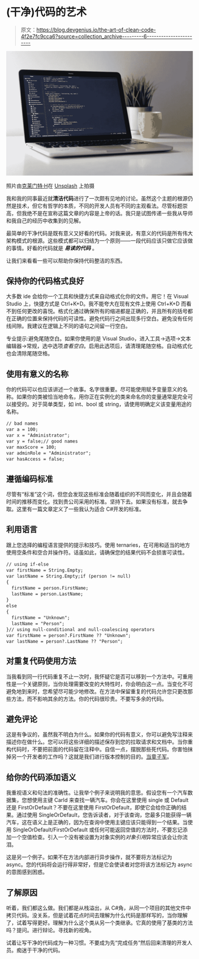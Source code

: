 # (干净)代码的艺术

> 原文：<https://blog.devgenius.io/the-art-of-clean-code-4f2e7fc9cca6?source=collection_archive---------6----------------------->

![](img/edfd8890a2f63546d935ec9d4663eeb7.png)

照片由[克莱门特·H](https://unsplash.com/@clemhlrdt?utm_source=unsplash&utm_medium=referral&utm_content=creditCopyText)在 [Unsplash](https://unsplash.com/s/photos/code?utm_source=unsplash&utm_medium=referral&utm_content=creditCopyText) 上拍摄

我和我的同事最近就**清洁代码**进行了一次颇有见地的讨论。虽然这个主题的根源仍然是技术，但它有哲学的本质，不同的开发人员有不同的主观看法。尽管标题崇高，但我绝不是在宣称这篇文章的内容是上帝的话。我只是试图传递一些我从导师和我自己的经历中收集到的见解。

最简单的干净代码是既有意义又好看的代码。对我来说，有意义的代码是所有伟大架构模式的根源。这些模式都可以归结为一个原则——一段代码应该只做它应该做的事情。好看的代码就是 ***易读的代码*** 。

让我们来看看一些可以帮助你保持代码整洁的东西。

## **保持你的代码格式良好**

大多数 ide 会给你一个工具和快捷方式来自动格式化你的文件。用它！在 Visual Studio 上，快捷方式是 Ctrl+K+D。我不能夸大在现有文件上使用 Ctrl+K+D 而看不到任何更改的喜悦。格式化通过确保所有的缩进都是正确的，并且所有的括号都在正确的位置来保持代码的可读性。避免代码行之间出现多行空白。避免没有任何线间隙。我建议在逻辑上不同的语句之间留一行空白。

专业提示:避免尾随空白。如果你使用的是 Visual Studio，进入工具->选项->文本编辑器->常规，选中选项*查看空白*。启用此选项后，请清理尾随空格。自动格式化也会清除尾随空格。

## 使用有意义的名称

你的代码可以也应该讲述一个故事。名字很重要。尽可能使用赋予变量意义的名称。如果你的类被恰当地命名，用你正在实例化的类来命名你的变量通常是完全可以接受的。对于简单类型，如 int、bool 或 string，请使用明确定义该变量用途的名称。

```
// bad names
var a = 100;
var x = "Administrator";
var y = false;// good names
var maxScore = 100;
var adminRole = "Administrator";
var hasAccess = false;
```

## 遵循编码标准

尽管有“标准”这个词，但您会发现这些标准会随着组织的不同而变化，并且会随着时间的推移而变化。找到贵公司采用的标准。坚持下去。如果没有标准，就去争取。这里有一篇文章定义了一些我认为适合 C#开发的标准。

## 利用语言

跟上您选择的编程语言提供的提示和技巧。使用 ternaries，在可用和适当的地方使用空条件和空合并操作符。话虽如此，请确保您的结果代码不会损害可读性。

```
// using if-else
var firstName = String.Empty;
var lastName = String.Empty;if (person != null) 
{
  firstName = person.FirstName;
  lastName = person.LastName;
}
else
{
  firstName = "Unknown";
  lastName = "Person";
}// using null-conditional and null-coalescing operators
var firstName = person?.FirstName ?? "Unknown";
var lastName = person?.LastName ?? "Person";
```

## 对重复代码使用方法

当我看到同一行代码重复不止一次时，我怀疑它是否可以移到一个方法中。可重用性是一个关键原则，当你处理需要改变的大特性时，你会明白这一点。当变化不可避免地到来时，您希望尽可能少地修改。在方法中保留重复的代码允许您只更改那些方法，而不影响其余的方法。你的代码很珍贵。不要写多余的代码。

## 避免评论

这是有争议的，虽然我不明白为什么。如果你的代码有意义，你可以避免写注释来描述你在做什么。您可以将这些详细的描述保存到您的拉取请求和文档中。当你重构代码时，不要把前面的代码留在注释中。自信一点，摆脱那些死代码。你害怕抹掉另一个开发者的工作吗？这就是我们进行版本控制的目的。[当童子军](https://jasonmccreary.me/articles/are-you-a-boy-scout/)。

## 给你的代码添加语义

我重视语义和句法的准确性。让我举个例子来说明我的意思。假设您有一个汽车数据集，您想使用主键 CarId 来查找一辆汽车。你会在这里使用 single 或 Default 还是 FirstOrDefault？不要在这里使用 FirstOrDefault，即使它会给你正确的结果。通过使用 SingleOrDefault，您告诉读者，对于该查询，您最多只能获得一辆汽车，这在语义上是正确的，因为在查询中使用主键应该只能得到一个结果。当使用 SingleOrDefault/FirstOrDefault 或任何可能返回空值的方法时，不要忘记添加一个空值检查。引入一个没有被设置为对象实例的*对象引用*异常应该会让你流泪。

这是另一个例子。如果不在方法内部进行异步操作，就不要将方法标记为 async。您的代码将会运行得非常好，但是它会使读者对您将该方法标记为 async 的意图感到困惑。

## 了解原因

听着，我们都这么做。我们都是从栈溢出，从 C#角，从同一个项目的其他文件中拷贝代码。没关系，但是试着花点时间去理解为什么代码是那样写的，当你理解了，试着写得更好。理解为什么这个类从另一个类继承。它真的使用了基类的方法吗？提问。进行辩论。寻找新的视角。

试着让写干净的代码成为一种习惯。不要成为先“完成任务”然后回来清理的开发人员。痴迷于干净的代码。